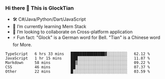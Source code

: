 ### Hi there 👋 This is GlockTian

- 🛠️ C#/Java/Python/Dart/JavaScript
- 🌱 I’m currently learning Mern Stack
- 👯 I’m looking to collaborate on Cross-platform application
- ⚡ Fun fact: "Glock" is a German word for Bell. "Tian" is a Chinese word for More.


<!--START_SECTION:waka-->

```text
TypeScript   6 hrs 33 mins   ███████████████▓░░░░░░░░░   62.12 %
JavaScript   1 hr 15 mins    ███░░░░░░░░░░░░░░░░░░░░░░   11.87 %
Markdown     58 mins         ██▒░░░░░░░░░░░░░░░░░░░░░░   09.22 %
CSS          46 mins         ██░░░░░░░░░░░░░░░░░░░░░░░   07.37 %
Other        22 mins         █░░░░░░░░░░░░░░░░░░░░░░░░   03.59 %
```

<!--END_SECTION:waka-->

<!--
**GlockTian/GlockTian** is a ✨ _special_ ✨ repository because its `README.md` (this file) appears on your GitHub profile.

Here are some ideas to get you started:

- 🔭 I’m currently working on ...
- 🌱 I’m currently learning ...
- 👯 I’m looking to collaborate on ...
- 🤔 I’m looking for help with ...
- 💬 Ask me about ...
- 📫 How to reach me: ...
- 😄 Pronouns: ...
- ⚡ Fun fact: ...
-->

